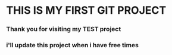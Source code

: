 # THIS IS MY FIRST GIT PROJECT


### Thank you for visiting my TEST project
### i'll update this project when i have free times
